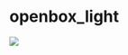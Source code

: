 # openbox_light

<img src = "https://raw.githubusercontent.com/siduck765/openbox_light/master/openbox.jpg">
